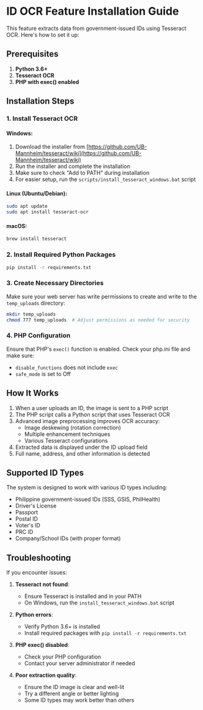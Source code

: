 # ID OCR Feature Installation Guide

This feature extracts data from government-issued IDs using Tesseract OCR. Here's how to set it up:

## Prerequisites

1. **Python 3.6+**
2. **Tesseract OCR**
3. **PHP with exec() enabled**

## Installation Steps

### 1. Install Tesseract OCR

#### Windows:
1. Download the installer from [https://github.com/UB-Mannheim/tesseract/wiki](https://github.com/UB-Mannheim/tesseract/wiki)
2. Run the installer and complete the installation
3. Make sure to check "Add to PATH" during installation
4. For easier setup, run the `scripts/install_tesseract_windows.bat` script

#### Linux (Ubuntu/Debian):
```bash
sudo apt update
sudo apt install tesseract-ocr
```

#### macOS:
```bash
brew install tesseract
```

### 2. Install Required Python Packages

```bash
pip install -r requirements.txt
```

### 3. Create Necessary Directories

Make sure your web server has write permissions to create and write to the `temp_uploads` directory:
```bash
mkdir temp_uploads
chmod 777 temp_uploads  # Adjust permissions as needed for security
```

### 4. PHP Configuration

Ensure that PHP's `exec()` function is enabled. Check your php.ini file and make sure:
- `disable_functions` does not include `exec`
- `safe_mode` is set to Off

## How It Works

1. When a user uploads an ID, the image is sent to a PHP script
2. The PHP script calls a Python script that uses Tesseract OCR
3. Advanced image preprocessing improves OCR accuracy:
   - Image deskewing (rotation correction)
   - Multiple enhancement techniques
   - Various Tesseract configurations
4. Extracted data is displayed under the ID upload field
5. Full name, address, and other information is detected

## Supported ID Types

The system is designed to work with various ID types including:
- Philippine government-issued IDs (SSS, GSIS, PhilHealth)
- Driver's License
- Passport
- Postal ID
- Voter's ID
- PRC ID
- Company/School IDs (with proper format)

## Troubleshooting

If you encounter issues:

1. **Tesseract not found**:
   - Ensure Tesseract is installed and in your PATH
   - On Windows, run the `install_tesseract_windows.bat` script

2. **Python errors**:
   - Verify Python 3.6+ is installed
   - Install required packages with `pip install -r requirements.txt`

3. **PHP exec() disabled**:
   - Check your PHP configuration
   - Contact your server administrator if needed

4. **Poor extraction quality**:
   - Ensure the ID image is clear and well-lit
   - Try a different angle or better lighting
   - Some ID types may work better than others 